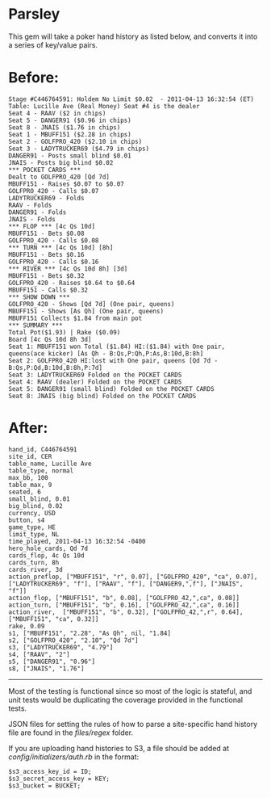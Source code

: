 # Parsley

This gem will take a poker hand history as listed below, and converts it into a series of key/value pairs.

# Before: 

    Stage #C446764591: Holdem No Limit $0.02  - 2011-04-13 16:32:54 (ET)  
    Table: Lucille Ave (Real Money) Seat #4 is the dealer  
    Seat 4 - RAAV ($2 in chips)  
    Seat 5 - DANGER91 ($0.96 in chips)  
    Seat 8 - JNAIS ($1.76 in chips)  
    Seat 1 - MBUFF151 ($2.28 in chips)  
    Seat 2 - GOLFPRO_420 ($2.10 in chips)  
    Seat 3 - LADYTRUCKER69 ($4.79 in chips)  
    DANGER91 - Posts small blind $0.01  
    JNAIS - Posts big blind $0.02  
    *** POCKET CARDS ***  
    Dealt to GOLFPRO_420 [Qd 7d]  
    MBUFF151 - Raises $0.07 to $0.07  
    GOLFPRO_420 - Calls $0.07  
    LADYTRUCKER69 - Folds  
    RAAV - Folds  
    DANGER91 - Folds  
    JNAIS - Folds  
    *** FLOP *** [4c Qs 10d]   
    MBUFF151 - Bets $0.08  
    GOLFPRO_420 - Calls $0.08  
    *** TURN *** [4c Qs 10d] [8h]  
    MBUFF151 - Bets $0.16  
    GOLFPRO_420 - Calls $0.16  
    *** RIVER *** [4c Qs 10d 8h] [3d]  
    MBUFF151 - Bets $0.32  
    GOLFPRO_420 - Raises $0.64 to $0.64  
    MBUFF151 - Calls $0.32  
    *** SHOW DOWN ***  
    GOLFPRO_420 - Shows [Qd 7d] (One pair, queens)   
    MBUFF151 - Shows [As Qh] (One pair, queens)   
    MBUFF151 Collects $1.84 from main pot  
    *** SUMMARY ***  
    Total Pot($1.93) | Rake ($0.09)  
    Board [4c Qs 10d 8h 3d]  
    Seat 1: MBUFF151 won Total ($1.84) HI:($1.84) with One pair, queens(ace kicker) [As Qh - B:Qs,P:Qh,P:As,B:10d,B:8h]  
    Seat 2: GOLFPRO_420 HI:lost with One pair, queens [Qd 7d - B:Qs,P:Qd,B:10d,B:8h,P:7d]  
    Seat 3: LADYTRUCKER69 Folded on the POCKET CARDS  
    Seat 4: RAAV (dealer) Folded on the POCKET CARDS  
    Seat 5: DANGER91 (small blind) Folded on the POCKET CARDS  
    Seat 8: JNAIS (big blind) Folded on the POCKET CARDS    

# After:
      
    hand_id, C446764591    
    site_id, CER         
    table_name, Lucille Ave     
    table_type, normal        
    max_bb, 100         
    table_max, 9           
    seated, 6           
    small_blind, 0.01          
    big_blind, 0.02          
    currency, USD         
    button, s4        
    game_type, HE          
    limit_type, NL          
    time_played, 2011-04-13 16:32:54 -0400     
    hero_hole_cards, Qd 7d         
    cards_flop, 4c Qs 10d       
    cards_turn, 8h          
    cards_river, 3d          
    action_preflop, ["MBUFF151", "r", 0.07], ["GOLFPRO_420", "ca", 0.07], ["LADYTRUCKER69", "f"], ["RAAV", "f"], ["DANGER9,",f"], ["JNAIS", "f"]]
    action_flop, ["MBUFF151", "b", 0.08], ["GOLFPRO_42,",ca", 0.08]]                    
    action_turn, ["MBUFF151", "b", 0.16], ["GOLFPRO_42,",ca", 0.16]]
    action_river,  ["MBUFF151", "b", 0.32], ["GOLFPRO_42,",r", 0.64], ["MBUFF151", "ca", 0.32]]
    rake, 0.09          
    s1, ["MBUFF151", "2.28", "As Qh", nil, "1.84]
    s2, ["GOLFPRO_420", "2.10", "Qd 7d"]          
    s3, ["LADYTRUCKER69", "4.79"]         
    s4, ["RAAV", "2"]         
    s5, ["DANGER91", "0.96"]          
    s8, ["JNAIS", "1.76"]           

---

Most of the testing is functional since so most of the logic is stateful, and unit tests would be duplicating the coverage provided in the functional tests.

JSON files for setting the rules of how to parse a site-specific hand history file are found in the *files/regex* folder.

If you are uploading hand histories to S3, a file should be added at *config/initializers/auth.rb* in the format:

    $s3_access_key_id = ID;
    $s3_secret_access_key = KEY;
    $s3_bucket = BUCKET;